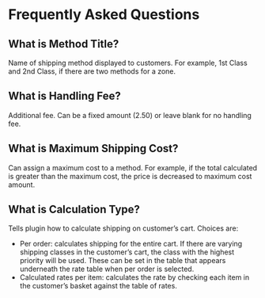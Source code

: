 # Frequently Asked Questions #

## What is Method Title? ##
Name of shipping method displayed to customers. For example, 1st Class and 2nd Class, if there are two methods for a zone.

## What is Handling Fee? ##
Additional fee. Can be a fixed amount (2.50) or leave blank for no handling fee.

## What is Maximum Shipping Cost? ##
Can assign a maximum cost to a method. For example, if the total calculated is greater than the maximum cost, the price is decreased to maximum cost amount.

## What is Calculation Type? ##
Tells plugin how to calculate shipping on customer’s cart. Choices are:
 * Per order: calculates shipping for the entire cart. If there are varying shipping classes in the customer’s cart, the class with the highest priority will be used. These can be set in the table that appears underneath the rate table when per order is selected.
 * Calculated rates per item: calculates the rate by checking each item in the customer’s basket against the table of rates.
